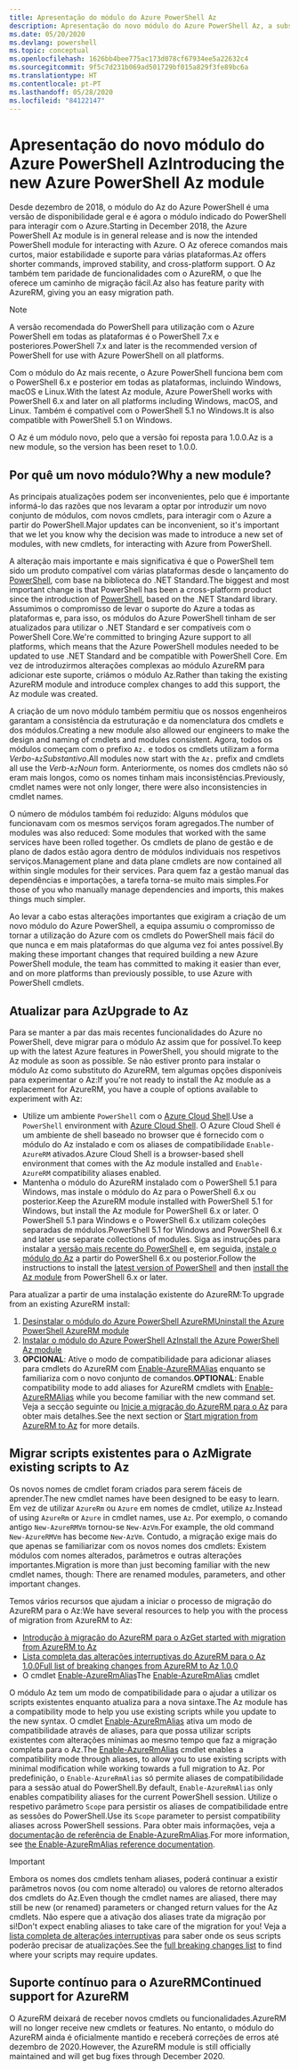 ```yaml
---
title: Apresentação do módulo do Azure PowerShell Az
description: Apresentação do novo módulo do Azure PowerShell Az, a substituição do módulo AzureRM.
ms.date: 05/20/2020
ms.devlang: powershell
ms.topic: conceptual
ms.openlocfilehash: 1626bb4bee775ac173d078cf67934ee5a22632c4
ms.sourcegitcommit: 9f5c7d231b069ad501729bf015a829f3fe89bc6a
ms.translationtype: HT
ms.contentlocale: pt-PT
ms.lasthandoff: 05/28/2020
ms.locfileid: "84122147"
---
```

# <a name="introducing-the-new-azure-powershell-az-module"></a><span data-ttu-id="5f90f-103">Apresentação do novo módulo do Azure PowerShell Az</span><span class="sxs-lookup"><span data-stu-id="5f90f-103">Introducing the new Azure PowerShell Az module</span></span>

<span data-ttu-id="5f90f-104">Desde dezembro de 2018, o módulo do Az do Azure PowerShell é uma versão de disponibilidade geral e é agora o módulo indicado do PowerShell para interagir com o Azure.</span><span class="sxs-lookup"><span data-stu-id="5f90f-104">Starting in December 2018, the Azure PowerShell Az module is in general release and is now the intended PowerShell module for interacting with Azure.</span></span> <span data-ttu-id="5f90f-105">O Az oferece comandos mais curtos, maior estabilidade e suporte para várias plataformas.</span><span class="sxs-lookup"><span data-stu-id="5f90f-105">Az offers shorter commands, improved stability, and cross-platform support.</span></span> <span data-ttu-id="5f90f-106">O Az também tem paridade de funcionalidades com o AzureRM, o que lhe oferece um caminho de migração fácil.</span><span class="sxs-lookup"><span data-stu-id="5f90f-106">Az also has feature parity with AzureRM, giving you an easy migration path.</span></span>

> [!NOTE]
> <span data-ttu-id="5f90f-107">A versão recomendada do PowerShell para utilização com o Azure PowerShell em todas as plataformas é o PowerShell 7.x e posteriores.</span><span class="sxs-lookup"><span data-stu-id="5f90f-107">PowerShell 7.x and later is the recommended version of PowerShell for use with Azure PowerShell on all platforms.</span></span>

<span data-ttu-id="5f90f-108">Com o módulo do Az mais recente, o Azure PowerShell funciona bem com o PowerShell 6.x e posterior em todas as plataformas, incluindo Windows, macOS e Linux.</span><span class="sxs-lookup"><span data-stu-id="5f90f-108">With the latest Az module, Azure PowerShell works with PowerShell 6.x and later on all platforms including Windows, macOS, and Linux.</span></span> <span data-ttu-id="5f90f-109">Também é compatível com o PowerShell 5.1 no Windows.</span><span class="sxs-lookup"><span data-stu-id="5f90f-109">It is also compatible with PowerShell 5.1 on Windows.</span></span>

<span data-ttu-id="5f90f-110">O Az é um módulo novo, pelo que a versão foi reposta para 1.0.0.</span><span class="sxs-lookup"><span data-stu-id="5f90f-110">Az is a new module, so the version has been reset to 1.0.0.</span></span>

## <a name="why-a-new-module"></a><span data-ttu-id="5f90f-111">Por quê um novo módulo?</span><span class="sxs-lookup"><span data-stu-id="5f90f-111">Why a new module?</span></span>

<span data-ttu-id="5f90f-112">As principais atualizações podem ser inconvenientes, pelo que é importante informá-lo das razões que nos levaram a optar por introduzir um novo conjunto de módulos, com novos cmdlets, para interagir com o Azure a partir do PowerShell.</span><span class="sxs-lookup"><span data-stu-id="5f90f-112">Major updates can be inconvenient, so it's important that we let you know why the decision was made to introduce a new set of modules, with new cmdlets, for interacting with Azure from PowerShell.</span></span>

<span data-ttu-id="5f90f-113">A alteração mais importante e mais significativa é que o PowerShell tem sido um produto compatível com várias plataformas desde o lançamento do [PowerShell](/powershell/scripting/overview), com base na biblioteca do .NET Standard.</span><span class="sxs-lookup"><span data-stu-id="5f90f-113">The biggest and most important change is that PowerShell has been a cross-platform product since the introduction of [PowerShell](/powershell/scripting/overview), based on the .NET Standard library.</span></span>
<span data-ttu-id="5f90f-114">Assumimos o compromisso de levar o suporte do Azure a todas as plataformas e, para isso, os módulos do Azure PowerShell tinham de ser atualizados para utilizar o .NET Standard e ser compatíveis com o PowerShell Core.</span><span class="sxs-lookup"><span data-stu-id="5f90f-114">We're committed to bringing Azure support to all platforms, which means that the Azure PowerShell modules needed to be updated to use .NET Standard and be compatible with PowerShell Core.</span></span> <span data-ttu-id="5f90f-115">Em vez de introduzirmos alterações complexas ao módulo AzureRM para adicionar este suporte, criámos o módulo Az.</span><span class="sxs-lookup"><span data-stu-id="5f90f-115">Rather than taking the existing AzureRM module and introduce complex changes to add this support, the Az module was created.</span></span>

<span data-ttu-id="5f90f-116">A criação de um novo módulo também permitiu que os nossos engenheiros garantam a consistência da estruturação e da nomenclatura dos cmdlets e dos módulos.</span><span class="sxs-lookup"><span data-stu-id="5f90f-116">Creating a new module also allowed our engineers to make the design and naming of cmdlets and modules consistent.</span></span> <span data-ttu-id="5f90f-117">Agora, todos os módulos começam com o prefixo `Az.` e todos os cmdlets utilizam a forma _Verbo_-`Az`_Substantivo_.</span><span class="sxs-lookup"><span data-stu-id="5f90f-117">All modules now start with the `Az.` prefix and cmdlets all use the _Verb_-`Az`_Noun_ form.</span></span> <span data-ttu-id="5f90f-118">Anteriormente, os nomes dos cmdlets não só eram mais longos, como os nomes tinham mais inconsistências.</span><span class="sxs-lookup"><span data-stu-id="5f90f-118">Previously, cmdlet names were not only longer, there were also inconsistencies in cmdlet names.</span></span>

<span data-ttu-id="5f90f-119">O número de módulos também foi reduzido: Alguns módulos que funcionavam com os mesmos serviços foram agregados.</span><span class="sxs-lookup"><span data-stu-id="5f90f-119">The number of modules was also reduced: Some modules that worked with the same services have been rolled together.</span></span> <span data-ttu-id="5f90f-120">Os cmdlets de plano de gestão e de plano de dados estão agora dentro de módulos individuais nos respetivos serviços.</span><span class="sxs-lookup"><span data-stu-id="5f90f-120">Management plane and data plane cmdlets are now contained all within single modules for their services.</span></span> <span data-ttu-id="5f90f-121">Para quem faz a gestão manual das dependências e importações, a tarefa torna-se muito mais simples.</span><span class="sxs-lookup"><span data-stu-id="5f90f-121">For those of you who manually manage dependencies and imports, this makes things much simpler.</span></span>

<span data-ttu-id="5f90f-122">Ao levar a cabo estas alterações importantes que exigiram a criação de um novo módulo do Azure PowerShell, a equipa assumiu o compromisso de tornar a utilização do Azure com os cmdlets do PowerShell mais fácil do que nunca e em mais plataformas do que alguma vez foi antes possível.</span><span class="sxs-lookup"><span data-stu-id="5f90f-122">By making these important changes that required building a new Azure PowerShell module, the team has committed to making it easier than ever, and on more platforms than previously possible, to use Azure with PowerShell cmdlets.</span></span>

## <a name="upgrade-to-az"></a><span data-ttu-id="5f90f-123">Atualizar para Az</span><span class="sxs-lookup"><span data-stu-id="5f90f-123">Upgrade to Az</span></span>

<span data-ttu-id="5f90f-124">Para se manter a par das mais recentes funcionalidades do Azure no PowerShell, deve migrar para o módulo Az assim que for possível.</span><span class="sxs-lookup"><span data-stu-id="5f90f-124">To keep up with the latest Azure features in PowerShell, you should migrate to the Az module as soon as possible.</span></span> <span data-ttu-id="5f90f-125">Se não estiver pronto para instalar o módulo Az como substituto do AzureRM, tem algumas opções disponíveis para experimentar o Az:</span><span class="sxs-lookup"><span data-stu-id="5f90f-125">If you're not ready to install the Az module as a replacement for AzureRM, you have a couple of options available to experiment with Az:</span></span>

- <span data-ttu-id="5f90f-126">Utilize um ambiente `PowerShell` com o [Azure Cloud Shell](https://docs.microsoft.com/azure/cloud-shell/overview).</span><span class="sxs-lookup"><span data-stu-id="5f90f-126">Use a `PowerShell` environment with [Azure Cloud Shell](https://docs.microsoft.com/azure/cloud-shell/overview).</span></span> <span data-ttu-id="5f90f-127">O Azure Cloud Shell é um ambiente de shell baseado no browser que é fornecido com o módulo do Az instalado e com os aliases de compatibilidade `Enable-AzureRM` ativados.</span><span class="sxs-lookup"><span data-stu-id="5f90f-127">Azure Cloud Shell is a browser-based shell environment that comes with the Az module installed and `Enable-AzureRM` compatibility aliases enabled.</span></span>
- <span data-ttu-id="5f90f-128">Mantenha o módulo do AzureRM instalado com o PowerShell 5.1 para Windows, mas instale o módulo do Az para o PowerShell 6.x ou posterior.</span><span class="sxs-lookup"><span data-stu-id="5f90f-128">Keep the AzureRM module installed with PowerShell 5.1 for Windows, but install the Az module for PowerShell 6.x or later.</span></span> <span data-ttu-id="5f90f-129">O PowerShell 5.1 para Windows e o PowerShell 6.x utilizam coleções separadas de módulos.</span><span class="sxs-lookup"><span data-stu-id="5f90f-129">PowerShell 5.1 for Windows and PowerShell 6.x and later use separate collections of modules.</span></span> <span data-ttu-id="5f90f-130">Siga as instruções para instalar a [versão mais recente do PowerShell](/powershell/scripting/install/installing-powershell) e, em seguida, [instale o módulo do Az](install-az-ps.md) a partir do PowerShell 6.x ou posterior.</span><span class="sxs-lookup"><span data-stu-id="5f90f-130">Follow the instructions to install the [latest version of PowerShell](/powershell/scripting/install/installing-powershell) and then [install the Az module](install-az-ps.md) from PowerShell 6.x or later.</span></span>

<span data-ttu-id="5f90f-131">Para atualizar a partir de uma instalação existente do AzureRM:</span><span class="sxs-lookup"><span data-stu-id="5f90f-131">To upgrade from an existing AzureRM install:</span></span>

1. [<span data-ttu-id="5f90f-132">Desinstalar o módulo do Azure PowerShell AzureRM</span><span class="sxs-lookup"><span data-stu-id="5f90f-132">Uninstall the Azure PowerShell AzureRM module</span></span>](/powershell/azure/uninstall-az-ps#uninstall-the-azurerm-module)
2. [<span data-ttu-id="5f90f-133">Instalar o módulo do Azure PowerShell Az</span><span class="sxs-lookup"><span data-stu-id="5f90f-133">Install the Azure PowerShell Az module</span></span>](install-az-ps.md)
3. <span data-ttu-id="5f90f-134">**OPCIONAL**: Ative o modo de compatibilidade para adicionar aliases para cmdlets do AzureRM com [Enable-AzureRMAlias](/powershell/module/az.accounts/enable-azurermalias) enquanto se familiariza com o novo conjunto de comandos.</span><span class="sxs-lookup"><span data-stu-id="5f90f-134">**OPTIONAL**: Enable compatibility mode to add aliases for AzureRM cmdlets with [Enable-AzureRMAlias](/powershell/module/az.accounts/enable-azurermalias) while you become familiar with the new command set.</span></span> <span data-ttu-id="5f90f-135">Veja a secção seguinte ou [Inicie a migração do AzureRM para o Az](migrate-from-azurerm-to-az.md) para obter mais detalhes.</span><span class="sxs-lookup"><span data-stu-id="5f90f-135">See the next section or [Start migration from AzureRM to Az](migrate-from-azurerm-to-az.md) for more details.</span></span>

## <a name="migrate-existing-scripts-to-az"></a><span data-ttu-id="5f90f-136">Migrar scripts existentes para o Az</span><span class="sxs-lookup"><span data-stu-id="5f90f-136">Migrate existing scripts to Az</span></span>

<span data-ttu-id="5f90f-137">Os novos nomes de cmdlet foram criados para serem fáceis de aprender.</span><span class="sxs-lookup"><span data-stu-id="5f90f-137">The new cmdlet names have been designed to be easy to learn.</span></span> <span data-ttu-id="5f90f-138">Em vez de utilizar `AzureRm` ou `Azure` em nomes de cmdlet, utilize `Az`.</span><span class="sxs-lookup"><span data-stu-id="5f90f-138">Instead of using `AzureRm` or `Azure` in cmdlet names, use `Az`.</span></span> <span data-ttu-id="5f90f-139">Por exemplo, o comando antigo `New-AzureRMVm` tornou-se `New-AzVm`.</span><span class="sxs-lookup"><span data-stu-id="5f90f-139">For example, the old command `New-AzureRMVm` has become `New-AzVm`.</span></span>
<span data-ttu-id="5f90f-140">Contudo, a migração exige mais do que apenas se familiarizar com os novos nomes dos cmdlets: Existem módulos com nomes alterados, parâmetros e outras alterações importantes.</span><span class="sxs-lookup"><span data-stu-id="5f90f-140">Migration is more than just becoming familiar with the new cmdlet names, though: There are renamed modules, parameters, and other important changes.</span></span>

<span data-ttu-id="5f90f-141">Temos vários recursos que ajudam a iniciar o processo de migração do AzureRM para o Az:</span><span class="sxs-lookup"><span data-stu-id="5f90f-141">We have several resources to help you with the process of migration from AzureRM to Az:</span></span>

- [<span data-ttu-id="5f90f-142">Introdução à migração do AzureRM para o Az</span><span class="sxs-lookup"><span data-stu-id="5f90f-142">Get started with migration from AzureRM to Az</span></span>](migrate-from-azurerm-to-az.md)
- [<span data-ttu-id="5f90f-143">Lista completa das alterações interruptivas do AzureRM para o Az 1.0.0</span><span class="sxs-lookup"><span data-stu-id="5f90f-143">Full list of breaking changes from AzureRM to Az 1.0.0</span></span>](migrate-az-1.0.0.md)
- <span data-ttu-id="5f90f-144">O cmdlet [Enable-AzureRmAlias](/powershell/module/az.accounts/enable-azurermalias)</span><span class="sxs-lookup"><span data-stu-id="5f90f-144">The [Enable-AzureRmAlias](/powershell/module/az.accounts/enable-azurermalias) cmdlet</span></span>

<span data-ttu-id="5f90f-145">O módulo Az tem um modo de compatibilidade para o ajudar a utilizar os scripts existentes enquanto atualiza para a nova sintaxe.</span><span class="sxs-lookup"><span data-stu-id="5f90f-145">The Az module has a compatibility mode to help you use existing scripts while you update to the new syntax.</span></span> <span data-ttu-id="5f90f-146">O cmdlet [Enable-AzureRmAlias](/powershell/module/az.accounts/enable-azurermalias) ativa um modo de compatibilidade através de aliases, para que possa utilizar scripts existentes com alterações mínimas ao mesmo tempo que faz a migração completa para o Az.</span><span class="sxs-lookup"><span data-stu-id="5f90f-146">The [Enable-AzureRmAlias](/powershell/module/az.accounts/enable-azurermalias) cmdlet enables a compatibility mode through aliases, to allow you to use existing scripts with minimal modification while working towards a full migration to Az.</span></span> <span data-ttu-id="5f90f-147">Por predefinição, o `Enable-AzureRmAlias` só permite aliases de compatibilidade para a sessão atual do PowerShell.</span><span class="sxs-lookup"><span data-stu-id="5f90f-147">By default, `Enable-AzureRmAlias` only enables compatibility aliases for the current PowerShell session.</span></span> <span data-ttu-id="5f90f-148">Utilize o respetivo parâmetro `Scope` para persistir os aliases de compatibilidade entre as sessões do PowerShell.</span><span class="sxs-lookup"><span data-stu-id="5f90f-148">Use its `Scope` parameter to persist compatibility aliases across PowerShell sessions.</span></span> <span data-ttu-id="5f90f-149">Para obter mais informações, veja a [documentação de referência de Enable-AzureRmAlias](/powershell/module/az.accounts/enable-azurermalias).</span><span class="sxs-lookup"><span data-stu-id="5f90f-149">For more information, see [the Enable-AzureRmAlias reference documentation](/powershell/module/az.accounts/enable-azurermalias).</span></span>

> [!IMPORTANT]
> <span data-ttu-id="5f90f-150">Embora os nomes dos cmdlets tenham aliases, poderá continuar a existir parâmetros novos (ou com nome alterado) ou valores de retorno alterados dos cmdlets do Az.</span><span class="sxs-lookup"><span data-stu-id="5f90f-150">Even though the cmdlet names are aliased, there may still be new (or renamed) parameters or changed return values for the Az cmdlets.</span></span> <span data-ttu-id="5f90f-151">Não espere que a ativação dos aliases trate da migração por si!</span><span class="sxs-lookup"><span data-stu-id="5f90f-151">Don't expect enabling aliases to take care of the migration for you!</span></span> <span data-ttu-id="5f90f-152">Veja a [lista completa de alterações interruptivas](migrate-az-1.0.0.md) para saber onde os seus scripts poderão precisar de atualizações.</span><span class="sxs-lookup"><span data-stu-id="5f90f-152">See the [full breaking changes list](migrate-az-1.0.0.md) to find where your scripts may require updates.</span></span>

## <a name="continued-support-for-azurerm"></a><span data-ttu-id="5f90f-153">Suporte contínuo para o AzureRM</span><span class="sxs-lookup"><span data-stu-id="5f90f-153">Continued support for AzureRM</span></span>

<span data-ttu-id="5f90f-154">O AzureRM deixará de receber novos cmdlets ou funcionalidades.</span><span class="sxs-lookup"><span data-stu-id="5f90f-154">AzureRM will no longer receive new cmdlets or features.</span></span> <span data-ttu-id="5f90f-155">No entanto, o módulo do AzureRM ainda é oficialmente mantido e receberá correções de erros até dezembro de 2020.</span><span class="sxs-lookup"><span data-stu-id="5f90f-155">However, the AzureRM module is still officially maintained and will get bug fixes through December 2020.</span></span>
